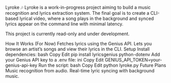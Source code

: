 Lyroke 🎶
Lyroke is a work-in-progress project aiming to build a music recognition and lyrics extraction system. The final goal is to create a CLI-based lyrical video, where a song plays in the background and synced lyrics appear on the command line with minimal latency.

This project is currently read-only and under development.

How It Works (For Now)
Fetches lyrics using the Genius API.
Lets you browse an artist’s songs and view their lyrics in the CLI.
Setup
Install dependencies:
bash
Copy
Edit
pip install lyricsgenius python-dotenv
Add your Genius API key to a .env file:
ini
Copy
Edit
GENIUS_API_TOKEN=your-genius-api-key
Run the script:
bash
Copy
Edit
python lyroke.py
Future Plans
Music recognition from audio.
Real-time lyric syncing with background music.